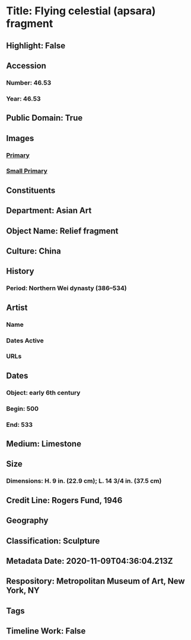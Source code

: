 # Title: Flying celestial (apsara) fragment
## Highlight: False
## Accession
### Number: 46.53
### Year: 46.53
## Public Domain: True
## Images
### [Primary](https://images.metmuseum.org/CRDImages/as/original/DP164020.jpg)
### [Small Primary](https://images.metmuseum.org/CRDImages/as/web-large/DP164020.jpg)
## Constituents
## Department: Asian Art
## Object Name: Relief fragment
## Culture: China
## History
### Period: Northern Wei dynasty (386–534)
## Artist
### Name
### Dates Active
### URLs
## Dates
### Object: early 6th century
### Begin: 500
### End: 533
## Medium: Limestone
## Size
### Dimensions: H. 9 in. (22.9 cm); L. 14 3/4 in. (37.5 cm)
## Credit Line: Rogers Fund, 1946
## Geography
## Classification: Sculpture
## Metadata Date: 2020-11-09T04:36:04.213Z
## Respository: Metropolitan Museum of Art, New York, NY
## Tags
## Timeline Work: False